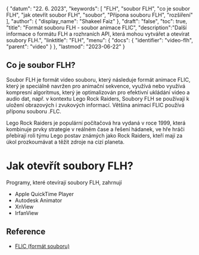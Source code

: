 {
"datum": "22. 6. 2023",
  "keywords": [
"FLH",
"soubor FLH",
"co je soubor FLH",
"jak otevřít soubor FLH",
"soubor",
"Přípona souboru FLH",
"rozšíření"
],
  "author": {
"display_name": "Shakeel Faiz"
},
"draft": "false",
"toc": true,
"title": "Formát souboru FLH - soubor animace FLIC",
  "description":"Další informace o formátu FLH a rozhraních API, která mohou vytvářet a otevírat soubory FLH.",
  "linktitle": "FLH",
  "menu": {
    "docs": {
      "identifier": "video-flh",
      "parent": "video"
}
},
"lastmod": "2023-06-22"
}

## Co je soubor FLH?

Soubor FLH je formát video souboru, který následuje formát animace FLIC, který je speciálně navržen pro animační sekvence, využívá nebo využívá kompresní algoritmus, který je optimalizován pro efektivní ukládání video a audio dat, např. v kontextu Lego Rock Raiders, Soubory FLH se používají k uložení obrazových i zvukových informací. Většina animací FLIC používá příponu souboru .FLC.

Lego Rock Raiders je populární počítačová hra vydaná v roce 1999, která kombinuje prvky strategie v reálném čase a řešení hádanek, ve hře hráči přebírají roli týmu Lego postav známých jako Rock Raiders, kteří mají za úkol prozkoumávat a těžit zdroje na cizí planeta.

# Jak otevřít soubory FLH?

Programy, které otevírají soubory FLH, zahrnují

- Apple QuickTime Player
- Autodesk Animator
- XnView
- IrfanView

## Reference
* [FLIC (formát souboru)](https://en.wikipedia.org/wiki/FLIC_(file_format))

